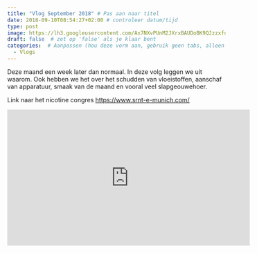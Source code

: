 ```yaml
---
title: "Vlog September 2018" # Pas aan naar titel
date: 2018-09-10T08:54:27+02:00 # controleer datum/tijd
type: post
image: https://lh3.googleusercontent.com/Ax7NXvPUnM2JXrxBAUDoBK9QJzzxfoMyJBw33c8thntB2v_pdjJ3Q7wJ8Ola6PC2UYRo8L-Em57bfgoILJl6SxnJOe7YtHjpbupZKQ8sNprBfG2w4ijniMfrriQtFn-apJHb3bDCJ-x2Lh6_nAVKkk50dv3_65JAVxL6lIVjzEzpYG_yi4OGccH58GE-yBHelEGoULwiBlDCt4ax3l4YtFrBB-r9V-z4XnNdQegSqKBRTUnd1ffkR_dGmundu4ko6RZRqKYcTKF1SkFED4lLEO2Z_ihd7if7o6wdBvUmgNxp1J1kIGQs5Sn8MJYwiPfnNqGKKgKi5_ee45d-Iau4x1R8XKWyB8c4Oz5-zqmfUDZv0VFqFke3IBpRUdaz2_5UQ4VzUhYESXuzxOcvign2re-Hkj4Ofii9pXV2WYE2_g6pRM8CfDP1PPZK6pci8_DkBN_snBoW4dcOAYRghNQsIQrlT8O99iliJi1Iq0R2uMUqZsHiotNpCwe5aZ5HC7Y7BpM5-XJjc4-QxlOZYyjKNE108jaNVjKJLOat9008mqLSqXLhc_w7_5CEtRR3EVXRuUPSWTGTMkxngpsyB3tYJW0a3xcbHqN0x66I1S8wo-rtrG-FgEEmbe-3SALGDrzmP0RjqvGRVbHNrn03XQc-Q7IUR_Gt7-QO0RFf2pmsMbYhc_-c-VbTx2Nhbw=w960-h540-no
draft: false  # zet op 'false' als je klaar bent
categories:  # Aanpassen (hou deze vorm aan, gebruik geen tabs, alleen spaties)
  - Vlogs
---
```

Deze maand een week later dan normaal.
In deze volg leggen we uit waarom. Ook hebben we het over het schudden van vloeistoffen, aanschaf van apparatuur, smaak van de maand en vooral veel slapgeouwehoer.

Link naar het nicotine congres
https://www.srnt-e-munich.com/

<iframe width="560" height="315" src="https://www.youtube.com/embed/EBMPSKoMyCI" frameborder="0" allow="autoplay; encrypted-media" allowfullscreen></iframe>
